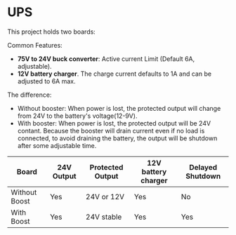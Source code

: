 UPS
===

This project holds two boards:

Common Features:

* **75V to 24V buck converter**: Active current Limit (Default 6A, adjustable).
* **12V battery charger**. The charge current defaults to 1A and can be adjusted to 6A max.

The difference:

* Without booster: When power is lost, the protected output will change from 24V to the battery's voltage(12-9V).
* With booster: When power is lost, the protected output will be 24V contant. Because the booster will drain current even if no load is connected, to avoid draining the battery, the output will be shutdown after some adjustable time.

| Board  |   24V Output  | Protected Output | 12V battery charger | Delayed Shutdown |
| ----- | ----- | ----- | ---- | ---- |
| Without Boost | Yes | 24V or 12V   | Yes | No |
| With Boost   | Yes | 24V stable | Yes | Yes |


